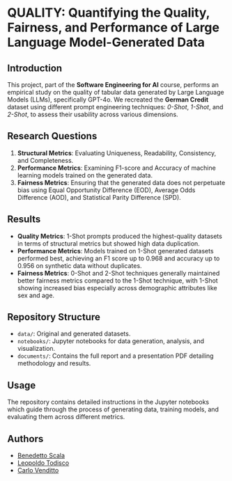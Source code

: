 # QUALITY: Quantifying the Quality, Fairness, and Performance of Large Language Model-Generated Data

## Introduction
This project, part of the **Software Engineering for AI** course, performs an empirical study on the quality of tabular data generated by Large Language Models (LLMs), specifically GPT-4o. We recreated the **German Credit** dataset using different prompt engineering techniques: *0-Shot*, *1-Shot*, and *2-Shot*, to assess their usability across various dimensions.

## Research Questions
1. **Structural Metrics**: Evaluating Uniqueness, Readability, Consistency, and Completeness.
2. **Performance Metrics**: Examining F1-score and Accuracy of machine learning models trained on the generated data.
3. **Fairness Metrics**: Ensuring that the generated data does not perpetuate bias using Equal Opportunity Difference (EOD), Average Odds Difference (AOD), and Statistical Parity Difference (SPD).

## Results
- **Quality Metrics**: 1-Shot prompts produced the highest-quality datasets in terms of structural metrics but showed high data duplication.
- **Performance Metrics**: Models trained on 1-Shot generated datasets performed best, achieving an F1 score up to 0.968 and accuracy up to 0.956 on synthetic data without duplicates.
- **Fairness Metrics**: 0-Shot and 2-Shot techniques generally maintained better fairness metrics compared to the 1-Shot technique, with 1-Shot showing increased bias especially across demographic attributes like sex and age.

## Repository Structure
- `data/`: Original and generated datasets.
- `notebooks/`: Jupyter notebooks for data generation, analysis, and visualization.
- `documents/`: Contains the full report and a presentation PDF detailing methodology and results.

## Usage
The repository contains detailed instructions in the Jupyter notebooks which guide through the process of generating data, training models, and evaluating them across different metrics.

## Authors
- [Benedetto Scala](https://github.com/benedettoscala)
- [Leopoldo Todisco](https://github.com/leotodisco)
- [Carlo Venditto](https://github.com/carlovend)



